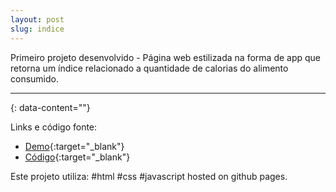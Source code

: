 ```yaml
---
layout: post
slug: indice
---
```


Primeiro projeto desenvolvido - Página web estilizada na forma de app que retorna um índice relacionado a quantidade de calorias do alimento consumido.



---
{: data-content=""}

Links e código fonte:
- [Demo](https://izichtl.github.io/indicecalorico/){:target="_blank"}
- [Código](https://github.com/izichtl/indicecalorico){:target="_blank"}

Este projeto utiliza: #html #css #javascript hosted on  github pages.



